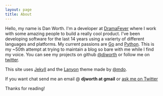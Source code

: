```yaml
---
layout: page
title: About
---
```


Hello, my name is Dan Worth.  I'm a developer at [DramaFever](http://www.dramafever.com) where I work with some amazing people to build a really cool product.  I've been developing software for the last 14 years using a varierty of different languages and platforms.  My current passions are [Go](http://www.golang.org) and [Python](http://www.python.org).  This is my ~50th attempt at trying to maintain a blog so bare with me while I find my voice.  You can see my projects on github [@djworth](https://github.com/djworth) or follow me on [twitter](http://twitter.com/djworth).

This site uses [Jekyll](http://jekyllrb.com) and the [Lanyon](http://lanyon.getpoole.com) theme made by [@mdo](https://twitter.com/mdo).

If you want chat send me an email @ **djworth at gmail** or [ask me on Twitter](https://twitter.com/djworth)

Thanks for reading!